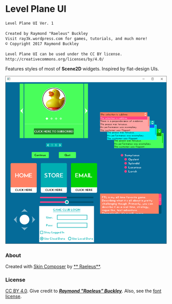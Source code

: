 # Level Plane UI

```
Level Plane UI Ver. 1

Created by Raymond "Raeleus" Buckley
Visit ray3k.wordpress.com for games, tutorials, and much more!
© Copyright 2017 Raymond Buckley

Level Plane UI can be used under the CC BY license.
http://creativecommons.org/licenses/by/4.0/
```

Features styles of most of **Scene2D** widgets. Inspired by flat-design UIs.

![Level Plane](preview.gif)

### About

Created with [Skin Composer](https://github.com/raeleus/skin-composer) by [**
Raeleus**](https://ray3k.wordpress.com/level-plane-ui-skin-for-libgdx/).

### License

[CC BY 4.0](http://creativecommons.org/licenses/by/4.0/). Give credit to [***Raymond "Raeleus"
Buckley***](https://ray3k.wordpress.com/software/skin-composer-for-libgdx/). Also, see
the [font license](JosefinSans.txt).
